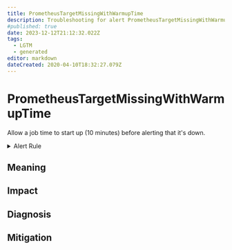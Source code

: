 ```yaml
---
title: PrometheusTargetMissingWithWarmupTime
description: Troubleshooting for alert PrometheusTargetMissingWithWarmupTime
#published: true
date: 2023-12-12T21:12:32.022Z
tags: 
  - LGTM
  - generated
editor: markdown
dateCreated: 2020-04-10T18:32:27.079Z
---
```


# PrometheusTargetMissingWithWarmupTime

Allow a job time to start up (10 minutes) before alerting that it's down.

<details>
  <summary>Alert Rule</summary>

{{% rule "prometheus-self-monitoring/prometheus-self-monitoring-internal.yml" "PrometheusTargetMissingWithWarmupTime" %}}

{{% comment %}}

```yaml
alert: PrometheusTargetMissingWithWarmupTime
expr: sum by (instance, job) ((up == 0) * on (instance) group_right(job) (node_time_seconds - node_boot_time_seconds > 600))
for: 0m
labels:
    severity: critical
annotations:
    summary: Prometheus target missing with warmup time (instance {{ $labels.instance }})
    description: |-
        Allow a job time to start up (10 minutes) before alerting that it's down.
          VALUE = {{ $value }}
          LABELS = {{ $labels }}
    runbook: https://github.com/srerun/prometheus-alerts/blob/main/content/runbooks/prometheus-self-monitoring-internal/PrometheusTargetMissingWithWarmupTime.md

```

{{% /comment %}}

</details>


## Meaning
[//]: # "Short paragraph that explains what the alert means"


## Impact
[//]: # "What could / will happen if the alert is not addressed"



## Diagnosis
[//]: # "Steps to take to identify the cause of the problem"



## Mitigation
[//]: # "The steps necessary to resolve the alert"

